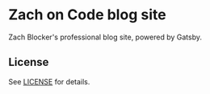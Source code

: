 # Zach on Code blog site

Zach Blocker's professional blog site, powered by Gatsby.

## License

See [LICENSE](LICENSE.md) for details.
